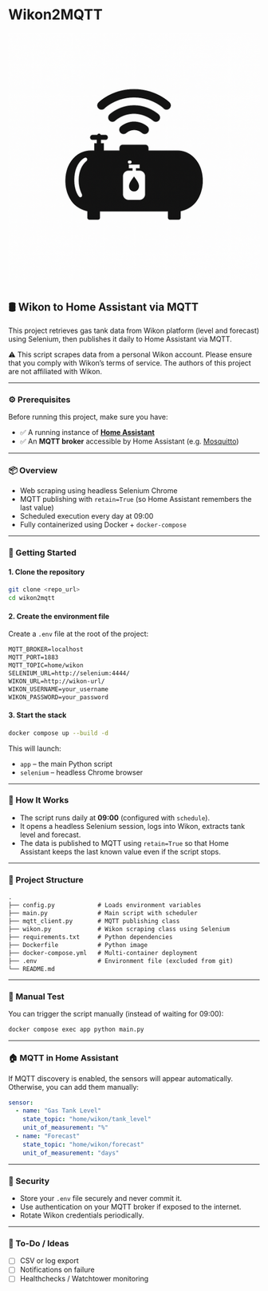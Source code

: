 # Wikon2MQTT

![Logo](./assets/logo.png)

## 🛢️ Wikon to Home Assistant via MQTT

This project retrieves gas tank data from Wikon platform (level and forecast) using Selenium, then publishes it daily to Home Assistant via MQTT.

⚠️ This script scrapes data from a personal Wikon account. Please ensure that you comply with Wikon’s terms of service. The authors of this project are not affiliated with Wikon.

---

### ⚙️ Prerequisites

Before running this project, make sure you have:

* ✅ A running instance of **[Home Assistant](https://www.home-assistant.io/)**
* ✅ An **MQTT broker** accessible by Home Assistant (e.g. [Mosquitto](https://mosquitto.org/))

---

### 📦 Overview

* Web scraping using headless Selenium Chrome
* MQTT publishing with `retain=True` (so Home Assistant remembers the last value)
* Scheduled execution every day at 09:00
* Fully containerized using Docker + `docker-compose`

---

### 🚀 Getting Started

#### 1. Clone the repository

```bash
git clone <repo_url>
cd wikon2mqtt
```

#### 2. Create the environment file

Create a `.env` file at the root of the project:

```env
MQTT_BROKER=localhost
MQTT_PORT=1883
MQTT_TOPIC=home/wikon
SELENIUM_URL=http://selenium:4444/
WIKON_URL=http://wikon-url/
WIKON_USERNAME=your_username
WIKON_PASSWORD=your_password
```

#### 3. Start the stack

```bash
docker compose up --build -d
```

This will launch:

* `app` – the main Python script
* `selenium` – headless Chrome browser

---

### 🧠 How It Works

* The script runs daily at **09:00** (configured with `schedule`).
* It opens a headless Selenium session, logs into Wikon, extracts tank level and forecast.
* The data is published to MQTT using `retain=True` so that Home Assistant keeps the last known value even if the script stops.

---

### 📄 Project Structure

```
.
├── config.py            # Loads environment variables
├── main.py              # Main script with scheduler
├── mqtt_client.py       # MQTT publishing class
├── wikon.py             # Wikon scraping class using Selenium
├── requirements.txt     # Python dependencies
├── Dockerfile           # Python image
├── docker-compose.yml   # Multi-container deployment
├── .env                 # Environment file (excluded from git)
└── README.md
```

---

### 🧪 Manual Test

You can trigger the script manually (instead of waiting for 09:00):

```bash
docker compose exec app python main.py
```

---

### 🏠 MQTT in Home Assistant

If MQTT discovery is enabled, the sensors will appear automatically.
Otherwise, you can add them manually:

```yaml
sensor:
  - name: "Gas Tank Level"
    state_topic: "home/wikon/tank_level"
    unit_of_measurement: "%"
  - name: "Forecast"
    state_topic: "home/wikon/forecast"
    unit_of_measurement: "days"
```

---

### 🔐 Security

* Store your `.env` file securely and never commit it.
* Use authentication on your MQTT broker if exposed to the internet.
* Rotate Wikon credentials periodically.

---

### 🧼 To-Do / Ideas

* [ ] CSV or log export
* [ ] Notifications on failure
* [ ] Healthchecks / Watchtower monitoring
